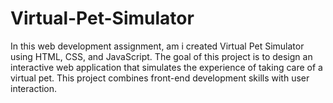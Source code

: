 # Virtual-Pet-Simulator
In this web development assignment, am i created Virtual Pet Simulator using HTML, CSS, and JavaScript. The goal of this project is to design an interactive web application that simulates the experience of taking care of a virtual pet. This project combines front-end development skills with user interaction.

